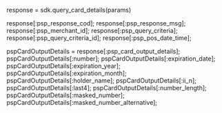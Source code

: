 response = sdk.query_card_details(params)

response[:psp_response_cod];
response[:psp_response_msg];
response[:psp_merchant_id];
response[:psp_query_criteria];
response[:psp_query_criteria_id];
response[:psp_pos_date_time];

pspCardOutputDetails = response[:psp_card_output_details];
pspCardOutputDetails[:number];
pspCardOutputDetails[:expiration_date];
pspCardOutputDetails[:expiration_year];
pspCardOutputDetails[:expiration_month];
pspCardOutputDetails[:holder_name];
pspCardOutputDetails[:ii_n];
pspCardOutputDetails[:last4];
pspCardOutputDetails[:number_length];
pspCardOutputDetails[:masked_number];
pspCardOutputDetails[:masked_number_alternative];

